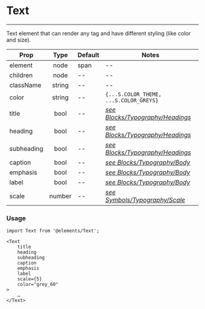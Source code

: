 # Text

---

Text element that can render any tag and have different styling (like color and size).

| Prop       |  Type  | Default | Notes                                                                  |
| ---------- | :----: | ------- | ---------------------------------------------------------------------- |
| element    |  node  | span    | --                                                                     |
| children   |  node  | --      | --                                                                     |
| className  | string | --      | --                                                                     |
| color      | string | --      | `{...S.COLOR_THEME, ...S.COLOR_GREYS}`                                 |
| title      |  bool  | --      | [_see Blocks/Typography/Headings_](/story/blocks-typography--headings) |
| heading    |  bool  | --      | [_see Blocks/Typography/Headings_](/story/blocks-typography--headings) |
| subheading |  bool  | --      | [_see Blocks/Typography/Headings_](/story/blocks-typography--headings) |
| caption    |  bool  | --      | [_see Blocks/Typography/Body_](/story/blocks-typography--body)         |
| emphasis   |  bool  | --      | [_see Blocks/Typography/Body_](/story/blocks-typography--body)         |
| label      |  bool  | --      | [_see Blocks/Typography/Body_](/story/blocks-typography--body)         |
| scale      | number | --      | [_see Symbols/Typography/Scale_](/info/symbols-typography--scale/)     |

### Usage

```JS
import Text from '@elements/Text';

<Text
    title
    heading
    subheading
    caption
    emphasis
    label
    scale={5}
    color="grey_60"
>
    …
</Text>

```
